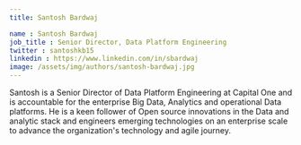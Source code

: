 ```yaml
---
title: Santosh Bardwaj

name : Santosh Bardwaj
job_title : Senior Director, Data Platform Engineering
twitter : santoshkb15
linkedin : https://www.linkedin.com/in/sbardwaj
image: /assets/img/authors/santosh-bardwaj.jpg
---
```

Santosh is a Senior Director of Data Platform Engineering at Capital One and is accountable for the enterprise Big Data, Analytics and operational Data platforms. He is a keen follower of Open source innovations in the Data and analytic stack and engineers emerging technologies on an enterprise scale to advance the organization's technology and agile journey.
